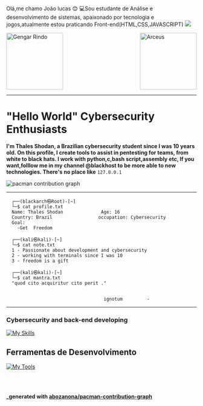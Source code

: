 Olá,me chamo João lucas 😊
💻Sou estudante de Análise e desenvolvimento de sistemas,
apaixonado por tecnologia e jogos,atualmente estou praticando 
Front-end(HTML,CSS,JAVASCRIPT)
<img src="https://capsule-render.vercel.app/api?type=waving&height=300&color=gradient&text=Thales%20Shodan&textBg=false&fontColor=32004A&fontAlign=50&desc=Programming%20Live%20Style&descSize=20&animation=twinkling" />



 <div style="display: flex; justify-content: space-between; align-items: center;">
  <img src="gastly-haunter-gengar-laughing-ukcigo9keoa16id2.webp" width="150" alt="Gengar Rindo" />
  <img src="arceus-fighting-pokemon.gif" width="150" alt="Arceus" />
</div>



--------------------------------------------------------------------------------------------------------

# "Hello World" Cybersecurity Enthusiasts

****I'm Thales Shodan, a Brazilian cybersecurity student since I was 10 years old. On this profile, I create tools to assist in pentesting for teams, from white to black hats. I work with python,c,bash script,assembly etc, If you want,folllow me in my channel @blackhost to be more able to new technologies. There's no place like**** ```127.0.0.1```



<picture>
  <source media="(prefers-color-scheme: dark)" srcset="https://raw.githubusercontent.com/thaleshodan/thaleshodan/output/pacman-contribution-graph-dark.svg">
  <source media="(prefers-color-scheme: light)" srcset="https://raw.githubusercontent.com/thaleshodan/thaleshodan/output/pacman-contribution-graph.svg">
  <img alt="pacman contribution graph" src="https://raw.githubusercontent.com/thaleshodan/thaleshodan/output/pacman-contribution-graph.svg">
</picture>


--------------------------------------------------------------------------------------------------------------------------


````console
  ┌──(blackarch㉿Root)-[~]
  └─$ cat profile.txt 
  Name: Thales Shodan              Age: 16
  Country: Brazil                 occupation: Cybersecurity
  Goal:
    -Get  Freedom
                                                                          
  ┌──(kali㉿kali)-[~]
  └─$ cat note.txt   
  1 - Passionate about development and cybersecurity
  2 - working with terminals since I was 10
  3 - freedom is a gift
                                                                          
  ┌──(kali㉿kali)-[~]
  └─$ cat mantra.txt 
  "quod cito acquiritur cito perit ."


                                    ignotum         -

````

                 
---

###  Cybersecurity and back-end developing


[![My Skills](https://skillicons.dev/icons?i=c,cpp,cs,react,typescript,python,go,rust,mysql,nodejs,java,bash)](https://skillicons.dev)




## Ferramentas de Desenvolvimento

[![My Tools](https://skillicons.dev/icons?i=visualstudio,vscode,clion,go,eclipse,idea)](https://skillicons.dev)



  <br/>
<br/>

 
****_generated with [abozanona/pacman-contribution-graph](https://abozanona.github.io/pacman-contribution-graph/)****